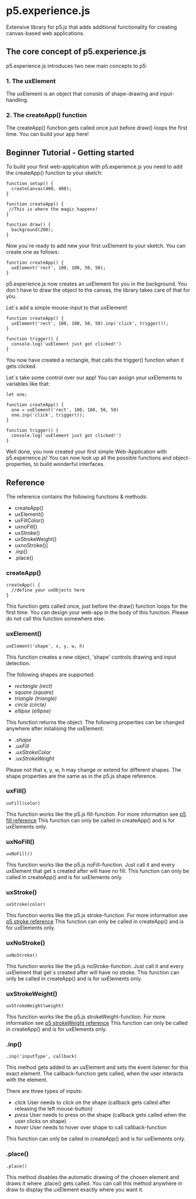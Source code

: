 # p5.experience.js
Extensive library for p5.js that adds additional functionality for creating canvas-based web applications. 

## The core concept of p5.experience.js
p5.experience.js introduces two new main concepts to p5: 

### 1. The uxElement
The uxElement is an object that consists of shape-drawing and input-handling. 

### 2. The createApp() function
The createApp() function gets called once just before draw() loops the first time. You can build your app here! 

## Beginner Tutorial - Getting started
To build your first web-application with p5.experience.js you need to add the createApp() function to your sketch:

```
function setup() {
  createCanvas(400, 400);
}

function createApp() {
 //This is where the magic happens!
}

function draw() {
  background(200);
}
```

Now you´re ready to add new your first uxElement to your sketch. You can create one as follows:

```
function createApp() {
  uxElement('rect', 100, 100, 50, 50);
}
```
p5.experience.js now creates an uxElement for you in the background. You don´t have to draw the object to the canvas, the library takes care of that for you. 

Let´s add a simple mouse-input to that uxElement!

```
function createApp() {
  uxElement('rect', 100, 100, 50, 50).inp('click', trigger());
}

function trigger() {
  console.log('uxElement just got clicked!')
}
```
You now have created a rectangle, that calls the trigger() function when it gets clicked.

Let´s take some control over our app! You can assign your uxElements to variables like that:

```
let one;

function createApp() {
  one = uxElement('rect', 100, 100, 50, 50)
  one.inp('click', trigger());
}

function trigger() {
  console.log('uxElement just got clicked!')
}
```

Well done, you now created your first simple Web-Application with p5.experience.js! You can now look up all the possible functions and object-properties, to build wonderful interfaces.

## Reference

The reference contains the following functions & methods: 
* createApp()
* uxElement()
* uxFillColor()
* uxnoFill()
* uxStroke()
* uxStrokeWeight()
* uxnoStroke()]
* .inp()
* .place()

### createApp() 
```
createApp() {
  //define your uxObjects here
}
```

This function gets called once, just before the draw() function loops for the first time. You can design your web-app in the body of this function. Please do not call this function somewhere else.

### uxElement()
```
uxElement('shape', x, y, w, h)
```

This function creates a new object, 'shape' controls drawing and input detection. 

The following shapes are supported: 
  * *rectangle (rect)*
  * *square (square)*
  * *triangle (triangle)*
  * *circle (circle)*
  * *ellipse (ellipse)*
  
This function returns the object. The following properties can be changed anywhere after initalising the uxElement: 
  * *.shape*
  * *.uxFill*
  * *.uxStrokeColor*
  * *.uxStrokeWeight*
 
Please not that x, y, w, h may change or extend for different shapes. The shape properties are the same as in the p5.js shape reference.

### uxFill()
```
uxFill(color)
```

This function works like the p5.js fill-function. For more information see [p5 fill reference](https://p5js.org/reference/#/p5/fill)
This function can only be called in createApp() and is for uxElements only. 

### uxNoFill()
```
uxNoFill()
```

This function works like the p5.js noFill-function. Just call it and every uxElement that get´s created after will have no fill.
This function can only be called in createApp() and is for uxElements only. 

### uxStroke()
```
uxStroke(color)
```

This function works like the p5.js stroke-function. For more information see [p5 stroke reference](https://p5js.org/reference/#/p5/stroke)
This function can only be called in createApp() and is for uxElements only. 

### uxNoStroke()
```
uxNoStroke()
```

This function works like the p5.js noStroke-function. Just call it and every uxElement that get´s created after will have no stroke.
This function can only be called in createApp() and is for uxElements only. 

### uxStrokeWeight()
```
uxStrokeWeight(weight)
```

This function works like the p5.js strokeWeight-function. For more information see [p5 strokeWeight reference](https://p5js.org/reference/#/p5/strokeweight)
This function can only be called in createApp() and is for uxElements only. 

### .inp()
```
.inp('inputType', callback)
```

This method gets added to an uxElement and sets the event listener for this exact element. The callback-function gets called, when the user interacts with the element. 

There are three types of inputs: 
* *click* User needs to click on the shape (callback gets called after releasing the left mouse-button)
* *press* User needs to press on the shape (callback gets called when the user clicks on shape)
* *hover* User needs to hover over shape to call callback-function

This function can only be called in createApp() and is for uxElements only. 

### .place()
```
.place()
```

This method disables the automatic drawing of the chosen element and draws it where .place() gets called. You can call this method anywhere in draw to display the uxElement exactly where you want it.

